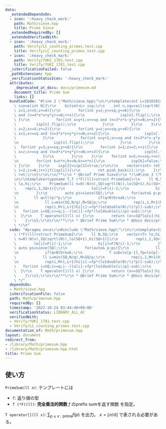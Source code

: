 ```yaml
---
data:
  _extendedDependsOn:
  - icon: ':heavy_check_mark:'
    path: Math/sieve.hpp
    title: Prime Sieve
  _extendedRequiredBy: []
  _extendedVerifiedWith:
  - icon: ':heavy_check_mark:'
    path: Verify/LC_counting_primes.test.cpp
    title: Verify/LC_counting_primes.test.cpp
  - icon: ':heavy_check_mark:'
    path: Verify/YUKI_1781.test.cpp
    title: Verify/YUKI_1781.test.cpp
  _isVerificationFailed: false
  _pathExtension: hpp
  _verificationStatusIcon: ':heavy_check_mark:'
  attributes:
    _deprecated_at_docs: docs/primesum.md
    document_title: Prime Sum
    links: []
  bundledCode: "#line 2 \"Math/sieve.hpp\"\n\r\ntemplate<int L=1010101>vector<int>\
    \ sieve(int N){\r\n    bitset<L> isp;\r\n    int n,sq=ceil(sqrt(N));\r\n    for(int\
    \ z=1;z<=5;z+=4){\r\n        for(int y=z;y<=sq;y+=6){\r\n            for(int x=1;x<=sq\
    \ and (n=4*x*x+y*y)<=N;++x){\r\n                isp[n].flip();\r\n           \
    \ }\r\n            for(int x=y+1;x<=sq and (n=3*x*x-y*y)<=N;x+=2){\r\n       \
    \         isp[n].flip();\r\n            }\r\n        }\r\n    }\r\n    for(int\
    \ z=2;z<=4;z+=2){\r\n        for(int y=z;y<=sq;y+=6){\r\n            for (int\
    \ x=1;x<=sq and (n=3*x*x+y*y)<=N;x+=2){\r\n                isp[n].flip();\r\n\
    \            }\r\n            for(int x=y+1;x<=sq and (n=3*x*x-y*y)<=N;x+=2){\r\
    \n                isp[n].flip();\r\n            }\r\n        }\r\n    }\r\n  \
    \  for(int y=3;y<=sq;y+=6){\r\n        for(int z=1;z<=2;++z){\r\n            for(int\
    \ x=z;x<=sq and (n=4*x*x+y*y)<=N;x+=3){\r\n                isp[n].flip();\r\n\
    \            }\r\n        }\r\n    }\r\n    for(int n=5;n<=sq;++n)if(isp[n]){\r\
    \n        for(int k=n*n;k<=N;k+=n*n){\r\n            isp[k]=false;\r\n       \
    \ }\r\n    }\r\n    isp[2]=isp[3]=true;\r\n\r\n    vector<int> ret;\r\n    for(int\
    \ i=2;i<=N;i++)if(isp[i]){\r\n        ret.push_back(i);\r\n    }\r\n    return\
    \ ret;\r\n}\r\n\r\n/**\r\n * @brief Prime Sieve\r\n */\n#line 3 \"Math/primesum.hpp\"\
    \n\r\ntemplate<typename T,T (*F)(ll)>struct PrimeSum{\r\n    ll N,SQ;\r\n    vector<T>\
    \ lo,hi;\r\n    PrimeSum(ll n=0):N(n),SQ(sqrtl(N)),lo(SQ+1),hi(SQ+1){\r\n    \
    \    rep(i,1,SQ+1){\r\n            lo[i]=F(i)-1;\r\n            hi[i]=F(N/i)-1;\r\
    \n        }\r\n        auto ps=sieve(SQ);\r\n        for(auto& p:ps){\r\n    \
    \        ll q=ll(p)*p;\r\n            if(q>N)break;\r\n            T sub=lo[p-1],fp=lo[p]-lo[p-1];\r\
    \n            ll L=min(SQ,N/q),M=SQ/p;\r\n            rep(i,1,M+1)hi[i]-=fp*(hi[i*p]-sub);\r\
    \n            rep(i,M+1,L+1)hi[i]-=fp*(lo[double(N)/(i*p)]-sub);\r\n         \
    \   for(int i=SQ;i>=q;i--)lo[i]-=fp*(lo[double(i)/p]-sub);\r\n        }\r\n  \
    \  }\r\n    T operator[](ll x) {\r\n        return (x<=SQ?lo[x]:hi[N/x]);\r\n\
    \    }\r\n};\r\n\r\n/**\r\n * @brief Prime Sum\r\n * @docs docs/primesum.md\r\n\
    \ */\n"
  code: "#pragma once\r\n#include \"Math/sieve.hpp\"\r\n\r\ntemplate<typename T,T\
    \ (*F)(ll)>struct PrimeSum{\r\n    ll N,SQ;\r\n    vector<T> lo,hi;\r\n    PrimeSum(ll\
    \ n=0):N(n),SQ(sqrtl(N)),lo(SQ+1),hi(SQ+1){\r\n        rep(i,1,SQ+1){\r\n    \
    \        lo[i]=F(i)-1;\r\n            hi[i]=F(N/i)-1;\r\n        }\r\n       \
    \ auto ps=sieve(SQ);\r\n        for(auto& p:ps){\r\n            ll q=ll(p)*p;\r\
    \n            if(q>N)break;\r\n            T sub=lo[p-1],fp=lo[p]-lo[p-1];\r\n\
    \            ll L=min(SQ,N/q),M=SQ/p;\r\n            rep(i,1,M+1)hi[i]-=fp*(hi[i*p]-sub);\r\
    \n            rep(i,M+1,L+1)hi[i]-=fp*(lo[double(N)/(i*p)]-sub);\r\n         \
    \   for(int i=SQ;i>=q;i--)lo[i]-=fp*(lo[double(i)/p]-sub);\r\n        }\r\n  \
    \  }\r\n    T operator[](ll x) {\r\n        return (x<=SQ?lo[x]:hi[N/x]);\r\n\
    \    }\r\n};\r\n\r\n/**\r\n * @brief Prime Sum\r\n * @docs docs/primesum.md\r\n\
    \ */"
  dependsOn:
  - Math/sieve.hpp
  isVerificationFile: false
  path: Math/primesum.hpp
  requiredBy: []
  timestamp: '2022-10-24 03:44:46+09:00'
  verificationStatus: LIBRARY_ALL_AC
  verifiedWith:
  - Verify/YUKI_1781.test.cpp
  - Verify/LC_counting_primes.test.cpp
documentation_of: Math/primesum.hpp
layout: document
redirect_from:
- /library/Math/primesum.hpp
- /library/Math/primesum.hpp.html
title: Prime Sum
---
```

## 使い方

`PrimeSum(ll n)`: テンプレートには
* `T`: 返り値の型
* `T (*F)(ll)`: **完全乗法的関数** $f$ のprefix sumを返す関数
を指定。

`T operator[](ll x)`: $\sum_{p \leq x:\mbox{prime}} f(p)$ を出力。 $x=\lfloor n/d \rfloor$ で表される必要がある。